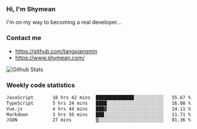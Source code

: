 ### Hi, I'm Shymean

I'm on my way to becoming a real developer...

### Contact me

- <https://github.com/tangxiangmin>
- <https://www.shymean.com/>

![Github Stats](https://github-readme-stats.vercel.app/api?username=tangxiangmin&show_icons=true&theme=dark)


###  Weekly code statistics

<!--START_SECTION:waka-->

```txt
JavaScript       18 hrs 42 mins  ██████████████░░░░░░░░░░░   55.67 %
TypeScript       5 hrs 24 mins   ████░░░░░░░░░░░░░░░░░░░░░   16.08 %
Vue.js           4 hrs 44 mins   ███▓░░░░░░░░░░░░░░░░░░░░░   14.11 %
Markdown         3 hrs 56 mins   ███░░░░░░░░░░░░░░░░░░░░░░   11.71 %
JSON             27 mins         ▒░░░░░░░░░░░░░░░░░░░░░░░░   01.36 %
```

<!--END_SECTION:waka-->